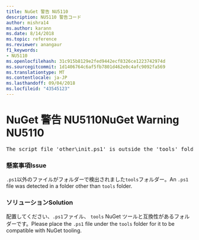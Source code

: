 ```yaml
---
title: NuGet 警告 NU5110
description: NU5110 警告コード
author: mishra14
ms.author: karann
ms.date: 8/14/2018
ms.topic: reference
ms.reviewer: anangaur
f1_keywords:
- NU5110
ms.openlocfilehash: 31c915b8129e2fed9442ecf8326ce1223742974d
ms.sourcegitcommit: 1d1406764c6af5fb7801d462e0c4afc9092fa569
ms.translationtype: MT
ms.contentlocale: ja-JP
ms.lasthandoff: 09/04/2018
ms.locfileid: "43545123"
---
```

# <a name="nuget-warning-nu5110"></a><span data-ttu-id="db071-103">NuGet 警告 NU5110</span><span class="sxs-lookup"><span data-stu-id="db071-103">NuGet Warning NU5110</span></span>
<pre>The script file 'other\init.ps1' is outside the 'tools' folder and hence will not be executed during installation of this package. Move it into the 'tools' folder.</pre>

### <a name="issue"></a><span data-ttu-id="db071-104">懸案事項</span><span class="sxs-lookup"><span data-stu-id="db071-104">Issue</span></span>

<span data-ttu-id="db071-105">`.ps1`以外のファイルがフォルダーで検出されました`tools`フォルダー。</span><span class="sxs-lookup"><span data-stu-id="db071-105">An `.ps1` file was detected in a folder other than `tools` folder.</span></span>


### <a name="solution"></a><span data-ttu-id="db071-106">ソリューション</span><span class="sxs-lookup"><span data-stu-id="db071-106">Solution</span></span>

<span data-ttu-id="db071-107">配置してください、`.ps1`ファイル、 `tools` NuGet ツールと互換性があるフォルダーです。</span><span class="sxs-lookup"><span data-stu-id="db071-107">Please place the `.ps1`  file under the `tools` folder for it to be compatible with NuGet tooling.</span></span>

